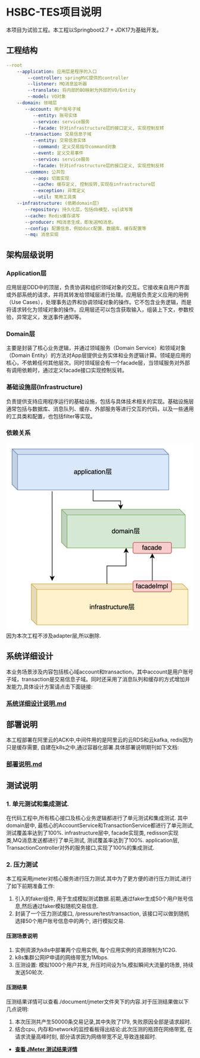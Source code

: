 # HSBC-TES项目说明

本项目为试验工程。本工程以Springboot2.7 + JDK17为基础开发。


## 工程结构
```yaml
--root
    --application: 应用层是程序的入口
        --controller: springMVC提供的controller
        --listener: MQ消息监听器
        --translate: 将内部的BO映射为外部的VO/Entity
        --model: VO对象
    --domain: 领域层
       --account: 用户账号子域
          --entity: 账号实体
          --service: service服务
          --facade: 针对infrastructure层的接口定义, 实现控制反转
       --transaction: 交易信息子域
          --entity: 交易信息实体
          --command: 定义交易指令command对象
          --event: 定义交易事件
          --service: service服务
          --facade: 针对infrastructure层的接口定义, 实现控制反转
       --common: 公共包
          --aop: 切面实现
          --cache: 缓存定义, 控制反转,实现在infrastracture层
          --exception: 异常定义
          --util: 常用工具类
    --infrastructure: (依赖domain层)
       --repository: 持久化层，包括db模型，sql读写等
       --cache: Redis缓存读写
       --producer: MQ消息生成，即发送MQ消息。
       --config: 配置信息，例如ducc配置、数据库、缓存配置等
       --mq: 消息实现
```

## 架构层级说明
### Application层
应用层是DDD中的顶层，负责协调和组织领域对象的交互。它接收来自用户界面或外部系统的请求，并将其转发给领域层进行处理。应用层负责定义应用的用例（Use Cases），处理事务边界和协调领域对象的操作。它不包含业务逻辑，而是将请求转化为领域对象的操作。应用层还可以包含获取输入，组装上下文，参数校验，异常定义，发送事件通知等。<br>
### Domain层
主要是封装了核心业务逻辑，并通过领域服务（Domain Service）和领域对象（Domain Entity）的方法对App层提供业务实体和业务逻辑计算。领域是应用的核心，不依赖任何其他层次。同时领域层会有一个facade层，当领域服务对外部有调用依赖时，通过定义facade接口实现控制反转。<br>
### 基础设施层(Infrastructure)
负责提供支持应用程序运行的基础设施，包括与具体技术相关的实现。基础设施层通常包括与数据库、消息队列、缓存、外部服务等进行交互的代码，以及一些通用的工具类和配置，也包括filter等实现。<br>
### 依赖关系
![脚手架关系依赖图](./document/picture/scafford-dependence.png)
因为本次工程不涉及adapter层,所以删除.

## 系统详细设计
本业务场景涉及内容包括核心域account和transaction，其中account是用户账号子域，transaction是交易信息子域。同时还采用了消息队列和缓存的方式增加并发能力,具体设计方案请点击下面链接:
### [系统详细设计说明.md](./document/archetct-design.md)

## 部署说明
本工程部署在阿里云的ACK中,中间件用的是阿里云的云RDS和云kafka, redis因为只是缓存需要, 自建在k8s之中,通过容器化部署.具体部署说明期刊如下文档:

### [部署说明.md](./document/deploy.md)

## 测试说明
### 1. 单元测试和集成测试.
在代码工程中,所有核心接口及核心业务逻辑都进行了单元测试和集成测试.
其中domain层中, 最核心的AccountService和TransactionService都进行了单元测试, 测试覆盖率达到了100%.
infrastructure层中, facade实现类, redisson实现类,MQ消息发送都进行了单元测试, 测试覆盖率达到了100%.
application层, TransactionController对外的服务接口,实现了100%的集成测试.

### 2. 压力测试
本工程采用jmeter对核心服务进行压力测试.其中为了更方便的进行压力测试,进行了如下前期准备工作:
1. 引入的faker组件, 用于生成模拟测试数据.前期,通过faker生成50个用户账号信息,然后通过faker模拟随机交易信息.
2. 封装了一个压力测试接口, /pressure/test/transaction,  该接口可以做到随机选择50个用户账号信息中的两个, 进行模拟交易.
#### 压测场景说明
1. 实例资源为k8s中部署两个应用实例, 每个应用实例的资源限制为1C2G.
2. k8s集群公网IP申请的网络带宽为1Mbps.
3. 压测设置: 模拟1000个用户并发, 升压时间设为1s,模拟瞬间大流量的场景, 持续发送50轮次.
#### 压测结果
压测结果详情可以查看./document/jmeter文件夹下的内容.对于压测结果做以下几点说明:
1. 本次压测共产生50000条交易记录,其中失败了179, 失败原因全部是请求超时. 
2. 结合cpu, 内存和network的监控看板得出结论:此次压测的瓶颈在网络带宽, 在请求流量高峰时刻, 部分请求因为网络带宽不足,导致连接超时.
- **[查看 JMeter 测试结果详情](./document/jmeter)**





